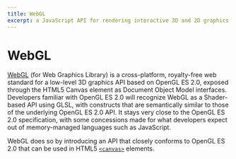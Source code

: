 ```yaml
---
title: WebGL
excerpt: a JavaScript API for rendering interactive 3D and 2D graphics within any compatible web browser without the use of plug-ins
---
```


# WebGL

[WebGL](https://www.khronos.org/webgl/) (for Web Graphics Library) is a cross-platform, royalty-free web standard for a low-level 3D graphics API based on OpenGL ES 2.0, exposed through the HTML5 Canvas element as Document Object Model interfaces. Developers familiar with OpenGL ES 2.0 will recognize WebGL as a Shader-based API using GLSL, with constructs that are semantically similar to those of the underlying OpenGL ES 2.0 API. It stays very close to the OpenGL ES 2.0 specification, with some concessions made for what developers expect out of memory-managed languages such as JavaScript.

WebGL does so by introducing an API that closely conforms to OpenGL ES 2.0 that can be used in HTML5 [`<canvas>`](/_glossary/CANVAS.md) elements.
